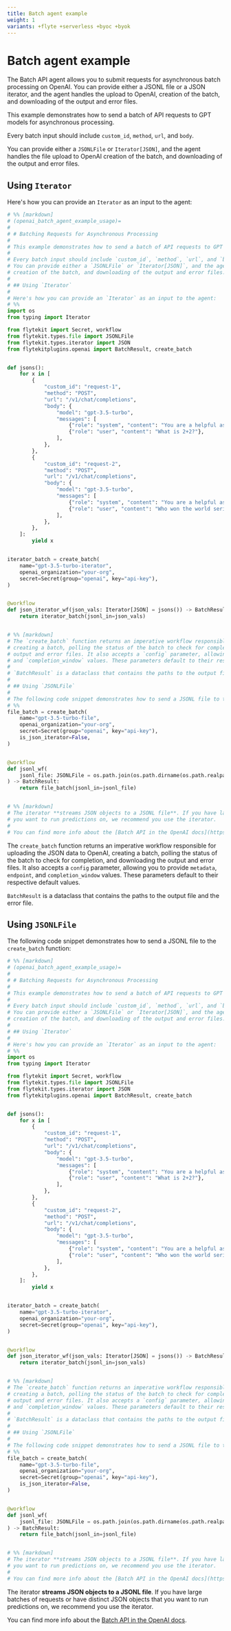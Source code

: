 ```yaml
---
title: Batch agent example
weight: 1
variants: +flyte +serverless +byoc +byok
---
```


# Batch agent example

The Batch API agent allows you to submit requests for asynchronous batch processing on OpenAI. You can provide either a JSONL file or a JSON iterator, and the agent handles the upload to OpenAI, creation of the batch, and downloading of the output and error files.

This example demonstrates how to send a batch of API requests to GPT models for asynchronous processing.

Every batch input should include `custom_id`, `method`, `url`, and `body`.

You can provide either a `JSONLFile` or `Iterator[JSON]`, and the agent handles the file upload to OpenAI creation of the batch, and downloading of the output and error files.

## Using `Iterator`

Here's how you can provide an `Iterator` as an input to the agent:

```python
# %% [markdown]
# (openai_batch_agent_example_usage)=
#
# # Batching Requests for Asynchronous Processing
#
# This example demonstrates how to send a batch of API requests to GPT models for asynchronous processing.
#
# Every batch input should include `custom_id`, `method`, `url`, and `body`.
# You can provide either a `JSONLFile` or `Iterator[JSON]`, and the agent handles the file upload to OpenAI,
# creation of the batch, and downloading of the output and error files.
#
# ## Using `Iterator`
#
# Here's how you can provide an `Iterator` as an input to the agent:
# %%
import os
from typing import Iterator

from flytekit import Secret, workflow
from flytekit.types.file import JSONLFile
from flytekit.types.iterator import JSON
from flytekitplugins.openai import BatchResult, create_batch


def jsons():
    for x in [
        {
            "custom_id": "request-1",
            "method": "POST",
            "url": "/v1/chat/completions",
            "body": {
                "model": "gpt-3.5-turbo",
                "messages": [
                    {"role": "system", "content": "You are a helpful assistant."},
                    {"role": "user", "content": "What is 2+2?"},
                ],
            },
        },
        {
            "custom_id": "request-2",
            "method": "POST",
            "url": "/v1/chat/completions",
            "body": {
                "model": "gpt-3.5-turbo",
                "messages": [
                    {"role": "system", "content": "You are a helpful assistant."},
                    {"role": "user", "content": "Who won the world series in 2020?"},
                ],
            },
        },
    ]:
        yield x


iterator_batch = create_batch(
    name="gpt-3.5-turbo-iterator",
    openai_organization="your-org",
    secret=Secret(group="openai", key="api-key"),
)


@workflow
def json_iterator_wf(json_vals: Iterator[JSON] = jsons()) -> BatchResult:
    return iterator_batch(jsonl_in=json_vals)


# %% [markdown]
# The `create_batch` function returns an imperative workflow responsible for uploading the JSON data to OpenAI,
# creating a batch, polling the status of the batch to check for completion, and downloading the
# output and error files. It also accepts a `config` parameter, allowing you to provide `metadata`, `endpoint`,
# and `completion_window` values. These parameters default to their respective default values.
#
# `BatchResult` is a dataclass that contains the paths to the output file and the error file.
#
# ## Using `JSONLFile`
#
# The following code snippet demonstrates how to send a JSONL file to the `create_batch` function:
# %%
file_batch = create_batch(
    name="gpt-3.5-turbo-file",
    openai_organization="your-org",
    secret=Secret(group="openai", key="api-key"),
    is_json_iterator=False,
)


@workflow
def jsonl_wf(
    jsonl_file: JSONLFile = os.path.join(os.path.dirname(os.path.realpath(__file__)), "data.jsonl")
) -> BatchResult:
    return file_batch(jsonl_in=jsonl_file)


# %% [markdown]
# The iterator **streams JSON objects to a JSONL file**. If you have large batches of requests or have distinct JSON objects that
# you want to run predictions on, we recommend you use the iterator.
#
# You can find more info about the [Batch API in the OpenAI docs](https://help.openai.com/en/articles/9197833-batch-api-faq).
```
<!-- :lines: 16-64 -->

The `create_batch` function returns an imperative workflow responsible for uploading the JSON data to OpenAI, creating a batch, polling the status of the batch to check for completion, and downloading the output and error files. It also accepts a `config` parameter, allowing you to provide `metadata`, `endpoint`, and `completion_window` values. These parameters default to their respective default values.

`BatchResult` is a dataclass that contains the paths to the output file and the error file.

## Using `JSONLFile`

The following code snippet demonstrates how to send a JSONL file to the `create_batch` function:

```python
# %% [markdown]
# (openai_batch_agent_example_usage)=
#
# # Batching Requests for Asynchronous Processing
#
# This example demonstrates how to send a batch of API requests to GPT models for asynchronous processing.
#
# Every batch input should include `custom_id`, `method`, `url`, and `body`.
# You can provide either a `JSONLFile` or `Iterator[JSON]`, and the agent handles the file upload to OpenAI,
# creation of the batch, and downloading of the output and error files.
#
# ## Using `Iterator`
#
# Here's how you can provide an `Iterator` as an input to the agent:
# %%
import os
from typing import Iterator

from flytekit import Secret, workflow
from flytekit.types.file import JSONLFile
from flytekit.types.iterator import JSON
from flytekitplugins.openai import BatchResult, create_batch


def jsons():
    for x in [
        {
            "custom_id": "request-1",
            "method": "POST",
            "url": "/v1/chat/completions",
            "body": {
                "model": "gpt-3.5-turbo",
                "messages": [
                    {"role": "system", "content": "You are a helpful assistant."},
                    {"role": "user", "content": "What is 2+2?"},
                ],
            },
        },
        {
            "custom_id": "request-2",
            "method": "POST",
            "url": "/v1/chat/completions",
            "body": {
                "model": "gpt-3.5-turbo",
                "messages": [
                    {"role": "system", "content": "You are a helpful assistant."},
                    {"role": "user", "content": "Who won the world series in 2020?"},
                ],
            },
        },
    ]:
        yield x


iterator_batch = create_batch(
    name="gpt-3.5-turbo-iterator",
    openai_organization="your-org",
    secret=Secret(group="openai", key="api-key"),
)


@workflow
def json_iterator_wf(json_vals: Iterator[JSON] = jsons()) -> BatchResult:
    return iterator_batch(jsonl_in=json_vals)


# %% [markdown]
# The `create_batch` function returns an imperative workflow responsible for uploading the JSON data to OpenAI,
# creating a batch, polling the status of the batch to check for completion, and downloading the
# output and error files. It also accepts a `config` parameter, allowing you to provide `metadata`, `endpoint`,
# and `completion_window` values. These parameters default to their respective default values.
#
# `BatchResult` is a dataclass that contains the paths to the output file and the error file.
#
# ## Using `JSONLFile`
#
# The following code snippet demonstrates how to send a JSONL file to the `create_batch` function:
# %%
file_batch = create_batch(
    name="gpt-3.5-turbo-file",
    openai_organization="your-org",
    secret=Secret(group="openai", key="api-key"),
    is_json_iterator=False,
)


@workflow
def jsonl_wf(
    jsonl_file: JSONLFile = os.path.join(os.path.dirname(os.path.realpath(__file__)), "data.jsonl")
) -> BatchResult:
    return file_batch(jsonl_in=jsonl_file)


# %% [markdown]
# The iterator **streams JSON objects to a JSONL file**. If you have large batches of requests or have distinct JSON objects that
# you want to run predictions on, we recommend you use the iterator.
#
# You can find more info about the [Batch API in the OpenAI docs](https://help.openai.com/en/articles/9197833-batch-api-faq).
```
<!-- :lines: 79-91 -->

The iterator **streams JSON objects to a JSONL file**. If you have large batches of requests or have distinct JSON objects that you want to run predictions on, we recommend you use the iterator.

You can find more info about the [Batch API in the OpenAI docs](https://help.openai.com/en/articles/9197833-batch-api-faq).